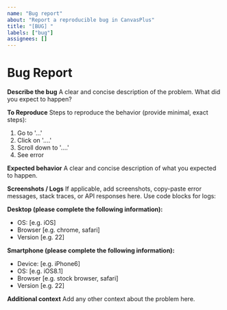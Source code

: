 ```yaml
---
name: "Bug report"
about: "Report a reproducible bug in CanvasPlus"
title: "[BUG] "
labels: ["bug"]
assignees: []
---
```


# Bug Report

**Describe the bug**
A clear and concise description of the problem. What did you expect to happen?

**To Reproduce**
Steps to reproduce the behavior (provide minimal, exact steps):
1. Go to '...'
2. Click on '....'
3. Scroll down to '....'
4. See error

**Expected behavior**
A clear and concise description of what you expected to happen.

**Screenshots / Logs**
If applicable, add screenshots, copy-paste error messages, stack traces, or API responses here. Use code blocks for logs:

**Desktop (please complete the following information):**
 - OS: [e.g. iOS]
 - Browser [e.g. chrome, safari]
 - Version [e.g. 22]

**Smartphone (please complete the following information):**
 - Device: [e.g. iPhone6]
 - OS: [e.g. iOS8.1]
 - Browser [e.g. stock browser, safari]
 - Version [e.g. 22]

**Additional context**
Add any other context about the problem here.

